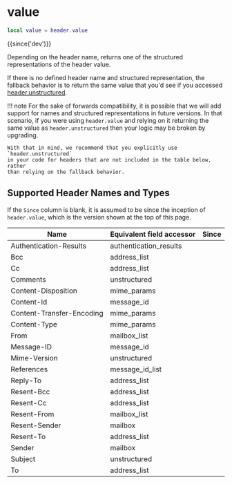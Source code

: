 # value

```lua
local value = header.value
```

{{since('dev')}}

Depending on the header name, returns one of the structured representations of the header value.

If there is no defined header name and structured representation, the fallback
behavior is to return the same value that you'd see if you accessed
[header.unstructured](unstructured.md).

!!! note
    For the sake of forwards compatibility, it is possible that we will add
    support for names and structured representations in future versions.  In that
    scenario, if you were using `header.value` and relying on it returning
    the same value as `header.unstructured` then your logic may be broken
    by upgrading.

    With that in mind, we recommend that you explicitly use `header.unstructured`
    in your code for headers that are not included in the table below, rather
    than relying on the fallback behavior.

## Supported Header Names and Types

If the `Since` column is blank, it is assumed to be since the inception of `header.value`,
which is the version shown at the top of this page.

|Name|Equivalent field accessor|Since|
|----|----|-----|
|Authentication-Results|authentication_results||
|Bcc|address_list||
|Cc|address_list||
|Comments|unstructured||
|Content-Disposition|mime_params||
|Content-Id|message_id||
|Content-Transfer-Encoding|mime_params||
|Content-Type|mime_params||
|From|mailbox_list||
|Message-ID|message_id||
|Mime-Version|unstructured||
|References|message_id_list||
|Reply-To|address_list||
|Resent-Bcc|address_list||
|Resent-Cc|address_list||
|Resent-From|mailbox_list||
|Resent-Sender|mailbox||
|Resent-To|address_list||
|Sender|mailbox||
|Subject|unstructured||
|To|address_list||

